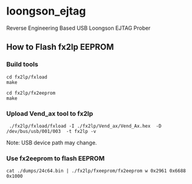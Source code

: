 # loongson_ejtag
Reverse Engineering Based USB Loongson EJTAG Prober

## How to Flash fx2lp EEPROM
### Build tools
```
cd fx2lp/fxload
make
```
```
cd fx2lp/fx2eeprom
make
```
### Upload Vend_ax tool to fx2lp
```
 ./fx2lp/fxload/fxload -I ./fx2lp/Vend_ax/Vend_Ax.hex  -D /dev/bus/usb/001/003  -t fx2lp -v
```
Note: USB device path may change.

### Use fx2eeprom to flash EEPROM
```
cat ./dumps/24c64.bin | ./fx2lp/fxeeprom/fx2eeprom w 0x2961 0x6688 0x1000
```